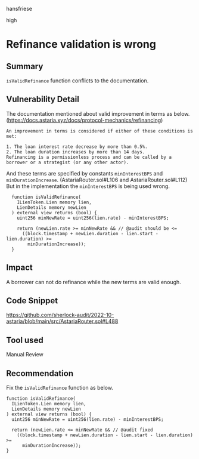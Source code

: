 hansfriese

high

# Refinance validation is wrong

## Summary

`isValidRefinance` function conflicts to the documentation.

## Vulnerability Detail

The documentation mentioned about valid improvement in terms as below.(https://docs.astaria.xyz/docs/protocol-mechanics/refinancing)

```solidity
An improvement in terms is considered if either of these conditions is met:

1. The loan interest rate decrease by more than 0.5%.
2. The loan duration increases by more than 14 days.
Refinancing is a permissionless process and can be called by a borrower or a strategist (or any other actor).
```

And these terms are specified by constants `minInterestBPS` and `minDurationIncrease`. (AstariaRouter.sol#L106 and AstariaRouter.sol#L112)
But in the implementation the `minInterestBPS` is being used wrong.

```solidity
  function isValidRefinance(
    ILienToken.Lien memory lien,
    LienDetails memory newLien
  ) external view returns (bool) {
    uint256 minNewRate = uint256(lien.rate) - minInterestBPS;

    return (newLien.rate >= minNewRate && // @audit should be <=
      ((block.timestamp + newLien.duration - lien.start - lien.duration) >=
        minDurationIncrease));
  }
```

## Impact

A borrower can not do refinance while the new terms are valid enough.

## Code Snippet

https://github.com/sherlock-audit/2022-10-astaria/blob/main/src/AstariaRouter.sol#L488

## Tool used

Manual Review

## Recommendation

Fix the `isValidRefinance` function as below.

```solidity
function isValidRefinance(
  ILienToken.Lien memory lien,
  LienDetails memory newLien
) external view returns (bool) {
  uint256 minNewRate = uint256(lien.rate) - minInterestBPS;

  return (newLien.rate <= minNewRate && // @audit fixed
    ((block.timestamp + newLien.duration - lien.start - lien.duration) >=
      minDurationIncrease));
}

```